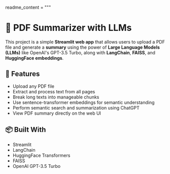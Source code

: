readme_content = """
# 📄 PDF Summarizer with LLMs

This project is a simple **Streamlit web app** that allows users to upload a PDF file and generate a **summary** using the power of **Large Language Models (LLMs)** like OpenAI's GPT-3.5 Turbo, along with **LangChain**, **FAISS**, and **HuggingFace embeddings**.

## 🚀 Features

- Upload any PDF file
- Extract and process text from all pages
- Break long texts into manageable chunks
- Use sentence-transformer embeddings for semantic understanding
- Perform semantic search and summarization using ChatGPT
- View PDF summary directly on the web UI

## 📦 Built With

- Streamlit
- LangChain
- HuggingFace Transformers
- FAISS
- OpenAI GPT-3.5 Turbo


